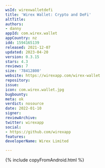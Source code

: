 ```yaml
---
wsId: wirexwalletdefi
title: 'Wirex Wallet: Crypto and DeFi'
altTitle: 
authors:
- danny
appId: com.wirex.wallet
appCountry: nz
idd: 1594165139
released: 2021-12-07
updated: 2023-04-20
version: 0.3.15
stars: 4.3
reviews: 7
size: '78412800'
website: https://wirexapp.com/wirex-wallet
repository: 
issue: 
icon: com.wirex.wallet.jpg
bugbounty: 
meta: ok
verdict: nosource
date: 2022-01-10
signer: 
reviewArchive: 
twitter: wirexapp
social:
- https://github.com/wirexapp
features: 
developerName: Wirex Limited

---
```


{% include copyFromAndroid.html %}
